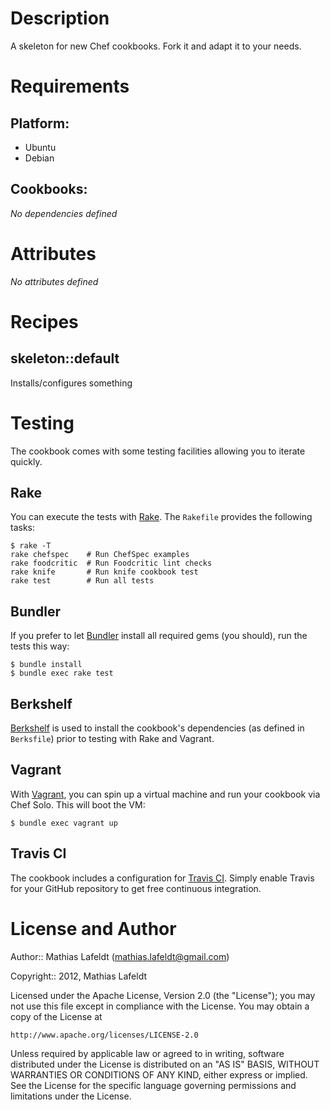 Description
===========

A skeleton for new Chef cookbooks. Fork it and adapt it to your needs.

Requirements
============

## Platform:

* Ubuntu
* Debian

## Cookbooks:

*No dependencies defined*

Attributes
==========

*No attributes defined*

Recipes
=======

## skeleton::default

Installs/configures something

Testing
=======

The cookbook comes with some testing facilities allowing you to iterate quickly.

Rake
----

You can execute the tests with [Rake](http://rake.rubyforge.org). The `Rakefile`
provides the following tasks:

    $ rake -T
    rake chefspec    # Run ChefSpec examples
    rake foodcritic  # Run Foodcritic lint checks
    rake knife       # Run knife cookbook test
    rake test        # Run all tests

Bundler
-------

If you prefer to let [Bundler](http://gembundler.com) install all required gems
(you should), run the tests this way:

    $ bundle install
    $ bundle exec rake test

Berkshelf
---------

[Berkshelf](http://berkshelf.com) is used to install the cookbook's dependencies
(as defined in `Berksfile`) prior to testing with Rake and Vagrant.

Vagrant
-------

With [Vagrant](http://vagrantup.com), you can spin up a virtual machine and run
your cookbook via Chef Solo. This will boot the VM:

    $ bundle exec vagrant up

Travis CI
---------

The cookbook includes a configuration for [Travis CI](https://travis-ci.org).
Simply enable Travis for your GitHub repository to get free continuous
integration.

License and Author
==================

Author:: Mathias Lafeldt (<mathias.lafeldt@gmail.com>)

Copyright:: 2012, Mathias Lafeldt

Licensed under the Apache License, Version 2.0 (the "License");
you may not use this file except in compliance with the License.
You may obtain a copy of the License at

    http://www.apache.org/licenses/LICENSE-2.0

Unless required by applicable law or agreed to in writing, software
distributed under the License is distributed on an "AS IS" BASIS,
WITHOUT WARRANTIES OR CONDITIONS OF ANY KIND, either express or implied.
See the License for the specific language governing permissions and
limitations under the License.
